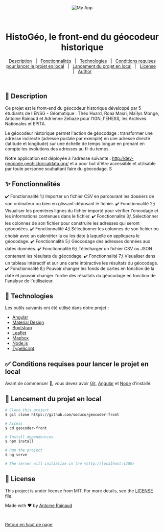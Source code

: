 <div align="center" id="top"> 
  <img src="https://github.com/soduco/geocoder-front/blob/Antoine/Style/src/assets/logo_HistoGeo.png" alt="My App" />

  &#xa0;

  <!-- <a href="https://myapp.netlify.app">Demo</a> -->
</div>

<h1 align="center"> HistoGéo, le front-end du géocodeur historique </h1>

<p align="center">
  
</p>

<!-- Status -->

<!-- <h4 align="center"> 
	🚧  My App 🚀 Under construction...  🚧
</h4> 

<hr> -->

<p align="center">
  <a href="#dart-about">Description</a> &#xa0; | &#xa0; 
  <a href="#sparkles-features">Fonctionnalités</a> &#xa0; | &#xa0;
  <a href="#rocket-technologies">Technologies</a> &#xa0; | &#xa0;
  <a href="#white_check_mark-requirements">Conditions requises pour lancer le projet en local</a> &#xa0; | &#xa0;
  <a href="#checkered_flag-starting">Lancement du projet en local</a> &#xa0; | &#xa0;
  <a href="#memo-license">License</a> &#xa0; | &#xa0;
  <a href="https://github.com/{{YOUR_GITHUB_USERNAME}}" target="_blank">Author</a>
</p>

<br>

## :dart: Description ##

Ce projet est le front-end du géocodeur historique développé par 5 étudiants de l'ENSG - Géomatique : Théo Huard, Roaa Masri, Maïlys Monge, Antoine Rainaud et Adrienne Zebaze pour l'IGN, l'EHESS, les Archives Nationales et EPITA.

Le géocodeur historique permet l'action de géocodage : transformer une adresse indirecte (adresse postale par exemple) en une adresse directe (latitude et longitude) sur une échelle de temps longue en prenant en compte les évolutions des adresses au fil du temps.

Notre application est déployée à l'adresse suivante : http://dev-geocode.geohistoricaldata.org/ et a pour but d'être accessible et utilisable par toute personne souhaitant faire du géocodage. 
S
## :sparkles: Fonctionnalités ##

:heavy_check_mark: Fonctionnalité 1;\ Importer un fichier CSV en parcourant les dossiers de son ordinateur ou bien en glissant-déposant le fichier.
:heavy_check_mark: Fonctionnalité 2;\ Visualiser les premières lignes du fichier importé pour vérifier l'encodage et les informations contenues dans le fichier.
:heavy_check_mark: Fonctionnalité 3;\ Sélectionner les colonnes de son fichier pour construire les adresses qui seront géocodées.
:heavy_check_mark: Fonctionnalité 4;\ Sélectionner les colonnes de son fichier ou choisir avec un calendrier la ou les date à laquelle on appliquera le géocodage.
:heavy_check_mark: Fonctionnalité 5;\ Géocodage des adresses données aux dates données.
:heavy_check_mark: Fonctionnalité 6;\ Télécharger un fichier CSV ou JSON contenant les résultats du géocodage.
:heavy_check_mark: Fonctionnalité 7;\ Visualiser dans un tableau intéractif et sur une carte intéractive les résultats du géocodage.
:heavy_check_mark: Fonctionnalité 8;\ Pouvoir changer les fonds de cartes en fonction de la date et pouvoir changer l'ordre des résultats du géocodage en fonction de l'analyse de l'utilisateur.

## :rocket: Technologies ##

Les outils suivants ont été utilisé dans notre projet :

- [Angular](https://angular.io/)
- [Material Design](https://material.io/)
- [Bootstrap](https://getbootstrap.com/)
- [Leaflet](https://leafletjs.com/)
- [Mapbox](https://www.mapbox.com/)
- [Node.js](https://nodejs.org/en/)
- [TypeScript](https://www.typescriptlang.org/)

## :white_check_mark: Conditions requises pour lancer le projet en local ##

Avant de commencer :checkered_flag:, vous devez avoir [Git](https://git-scm.com), [Angular](https://angular.io/) et [Node](https://nodejs.org/en/) d'installé.

## :checkered_flag: Lancement du projet en local ##

```bash
# Clone this project
$ git clone https://github.com/soduco/geocoder-front

# Access
$ cd geocoder-front

# Install dependencies
$ npm install

# Run the project
$ ng serve

# The server will initialize in the <http://localhost:4200>
```

## :memo: License ##

This project is under license from MIT. For more details, see the [LICENSE](LICENSE.md) file.


Made with :heart: by <a href="https://github.com/{{YOUR_GITHUB_USERNAME}}" target="_blank"> Antoine Rainaud </a>

&#xa0;

<a href="#top">Retour en haut de page</a>
